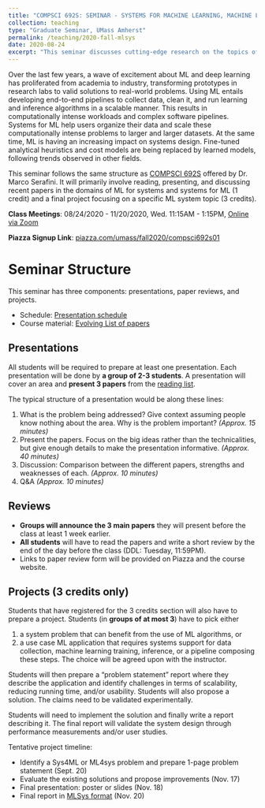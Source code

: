 ```yaml
---
title: "COMPSCI 692S: SEMINAR - SYSTEMS FOR MACHINE LEARNING, MACHINE LEARNING FOR SYSTEMS"
collection: teaching
type: "Graduate Seminar, UMass Amherst"
permalink: /teaching/2020-fall-mlsys
date: 2020-08-24
excerpt: "This seminar discusses cutting-edge research on the topics of machine learning for systems and systems for machine learning."
---
```


Over the last few years, a wave of excitement about ML and deep learning has proliferated from academia to industry, transforming prototypes in research labs to valid solutions to real-world problems. Using ML entails developing end-to-end pipelines to collect data, clean it, and run learning and inference algorithms in a scalable manner. This results in computationally intense workloads and complex software pipelines. Systems for ML help users organize their data and scale these computationally intense problems to larger and larger datasets.
At the same time, ML is having an increasing impact on systems design. Fine-tuned analytical heuristics and cost models are being replaced by learned models, following trends observed in other fields. 

This seminar follows the same structure as [COMPSCI 692S](https://marcoserafini.github.io/teaching/sysml/spring20/index.html) offered by Dr. Marco Serafini. It will primarily involve reading, presenting, and discussing recent papers in the domains of ML for systems and systems for ML (1 credit) and a final project focusing on a specific ML system topic (3 credits).  


**Class Meetings**: 08/24/2020 - 11/20/2020, Wed. 11:15AM - 1:15PM, [Online via Zoom](https://umass-amherst.zoom.us/j/92411414412?pwd=OGxnM0trLzR5V2ZQMlJlbzJhbVVVdz09) 

**Piazza Signup Link**: [piazza.com/umass/fall2020/compsci692s01](www.piazza.com/umass/fall2020/compsci692s01)


# Seminar Structure

This seminar has three components: presentations, paper reviews, and projects. 
- Schedule: [Presentation schedule](https://github.com/guanh01/CS692-mlsys/blob/master/schedule.md)
- Course material: [Evolving List of papers](https://github.com/guanh01/CS692-mlsys)

## Presentations

All students will be required to prepare at least one presentation. Each presentation will be done by **a group of 2-3 students**. A presentation will cover an area and **present 3 papers** from the [reading list](https://github.com/guanh01/CS692-mlsys).

The typical structure of a presentation would be along these lines:

1. What is the problem being addressed? Give context assuming people know nothing about the area. Why is the problem important? _(Approx. 15 minutes)_
2. Present the papers. Focus on the big ideas rather than the technicalities, but give enough details to make the presentation informative. _(Approx. 40 minutes)_
3. Discussion: Comparison between the different papers, strengths and weaknesses of each. _(Approx. 10 minutes)_
4. Q&A _(Approx. 10 minutes)_





## Reviews 

- **Groups will announce the 3 main papers** they will present before the class at least 1 week earlier. 
- **All students** will have to read the papers and write a short review by the end of the day before the class (DDL: Tuesday, 11:59PM). 
- Links to paper review form will be provided on Piazza and the course website.


## Projects (3 credits only)
Students that have registered for the 3 credits section will also have to prepare a project. Students (in **groups of at most 3**) have to pick either 
1. a system problem that can benefit from the use of ML algorithms, or 
2. a use case ML application that requires systems support for data collection, machine learning training, inference, or a pipeline composing these steps. The choice will be agreed upon with the instructor.

Students will then prepare a “problem statement” report where they describe the application and identify challenges in terms of scalability, reducing running time, and/or usability. Students will also propose a solution. The claims need to be validated experimentally. 

Students will need to implement the solution and finally write a report describing it. The final report will validate the system design through performance measurements and/or user studies. 

Tentative project timeline: 
- Identify a Sys4ML or ML4sys problem and prepare 1-page problem statement (Sept. 20)
- Evaluate the existing solutions and propose improvements (Nov. 17)
- Final presentation: poster or slides  (Nov. 18) 
- Final report in [MLSys format](https://mlsys.org/Conferences/2021/CallForPapers) (Nov. 20)


